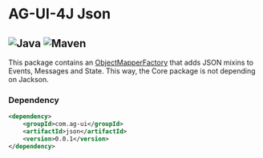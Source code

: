 # AG-UI-4J Json

![Java](https://img.shields.io/badge/Java-17-orange?logo=openjdk&logoColor=white)
![Maven](https://img.shields.io/badge/Maven-0.0.1-C71A36?logo=apachemaven&logoColor=white)
---

This package contains an [ObjectMapperFactory](./src/main/java/com/agui/json/ObjectMapperFactory.java) that adds JSON mixins to Events, Messages and State.
This way, the Core package is not depending on Jackson.

### Dependency

```xml
<dependency>
    <groupId>com.ag-ui</groupId>
    <artifactId>json</artifactId>
    <version>0.0.1</version>
</dependency>
```

